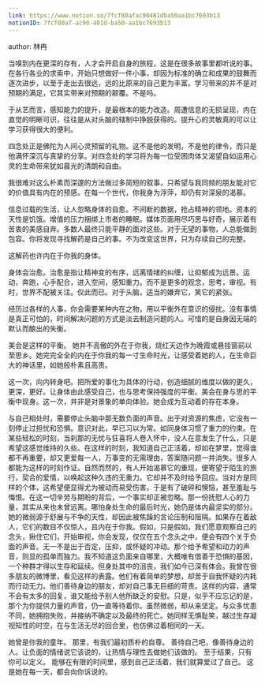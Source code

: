 ```yaml
---
link: https://www.notion.so/7fcf80afac90481dba50aa1bc7693b13
notionID: 7fcf80af-ac90-481d-ba50-aa1bc7693b13
---
```

author: 林冉

当嗅到内在更深的存有，人才会开启自身的旅程，这是在很多故事里都听说的事。在各行各业的求索中，开始只想做好一件小事，却因为标准的确立和成果的鼓舞而逐次进步，以至于走出去很远，远的比原来的自己更为丰富。学习带来的并不是对预期的满足，它其实带来对预期的颠覆。不是吗。

于从艺而言，感知能力的提升，是最根本的能力改造。周遭信息的无损呈现，内在直觉的明晰可识，往往是从对头脑的辖制中挣脱获得的。提升心的灵敏真的可以让学习获得很大的便利。

四念处正是佛陀为人间心灵预留的礼物。这不是他的发明，不是他的律令，而只是他满怀深沉与真挚的分享。对四念处的学习将为每一位受困肉体又渴望自如运用心灵的生命带来犹如晨光的清朗和自由。

我很难对这么朴素而深邃的方法做过多简短的叙事，只希望与我同频的朋友能对它的价值具有内在的预感。在每一个世代，你我身为浮萍，却仍有对深泉的渴慕。

信息过载的生活，让人忽略身体的自愈。不间断的数据，抢占精神的领地。资本的天性是饥饿。增值的压力捆绑上市者的睡眠。媒体页面用尽巧思与好奇，展示着有苦衷的美感自弃。多数人最终只能平静的面对这些。对于无望的事物，人总能做到包容。你将发现寻找解药是自己的事。不为改变这世界，只为存续自己的完整。

这解药也许内在于你我的身体。

身体会治愈。治愈是指让精神变的有序，远离情绪的纠缠，让抑郁成为远景。运动，奔跑，心手配合，进入空间，感知重力。而不是更多的观念，思考，审视。有时，世界不配被关注。仅此而已。对于头脑，适当的嫌弃它，笑它的紧张。

经历过各样的人事，你会需要某种内在之物，用以平衡外在意识的侵扰。没有事情是真正可怕的，时间解决问题的方式是淡去制造问题的人。可惜的是自身因无端的默认而酿出的失衡。

美会是这样的平衡。 她并不高傲的外在于你我，烧红天边作为晚霞或悬挂窗前以至思乡。她完完全全的内在于你我的每一寸生命时光，让感受着她的人，在生命巨大的神话里，如她般朴素且高贵。

这一次，向内转身吧。把所爱的事化为具体的行动，创造细腻的维度以做的更久，更深，更好。让身体由此感受自己，也与思考保持强度的平衡。美会在身与思的平衡中现身。这一次，并非是对景象的单向体验。她会成为互动着的存在本身。

与自己相处时，需要停止头脑中那无数负面的声音。出于对资源的焦虑，它没有一刻停止过担忧和恐惧。意识对此，早已习以为常。如同身体习惯了重力的约束。在某些轻松的时刻，当刹那的无忧与狂喜将人卷入怀中，没人在意发生了什么，只是希望这感觉维持的久些。在这样的时刻，我知道自己正活着，却如在梦里，觉得谁都不再重要，却又更爱每一人，万事变的无需理由，答案随问题一并消失。很多人都能为这样的时刻作证。自然而然的，有人开始渴慕它的重现，便寄望于陌生的旅行，契合的爱情，以唤起这种久违的无重力。它却并不及时给予回应。当对方是同样的个体，这希望便显得尤为被动而易受伤害。于是有了破碎和懊恼，甚至羞耻与悔恨。在这一切辛劳与期盼的背后，一个事实却正被忽略。那一份抚慰人心的力量，其实从来也未曾远离。哪怕身处生命的最后时光，她仍是体内最坚实的部分。她的微弱源于舒展与不争的天性，却因此被焦躁的言论压制和阻隔。如果存在着敌人，它们的数目不仅惊人，且内在于你我。假如，只是假如，我们愿意观察自己的念头，揪住它们，开始审视，你会发现，仅仅在五个念头之中，便会有四个关于负面的声音。无一不是出于否定，压抑，或怀疑的冲动。那个给予希望和动力的声音，则显的孤单而独力。我不知道这负面来自哪里，大概唯有借善于恐惧的基因，一个种群才得以生存和延续。但身处其中的沮丧，我们如今已深有体会。我曾在很多朋友的微博里，看见这样的表露。他们有着简单的梦想，却苦于自我怀疑的内耗而行动无力。他们善待身边的朋友，却对自己事无巨细的苛责。这样的内容，通常不会有太多的回复，谁又能给予别人他所缺乏的安慰。只是，似乎不应忘记的是，那个为你提供力量的声音，仍一直等待着你。虽然微弱，却从来坚定。与众多忧患不同，她拥抱失败，并接纳不确定以及最终的死亡。她同样无惧耻笑，越过生存凝视知性的时空，在与生活无尽的回合里，也仿佛过着相同的一天。

她曾是你我的童年。
那里，有我们最初质朴的自尊。
善待自己吧，像善待身边的人。让负面的情绪说它该说的，让热情与理性去做她们该做的。
至于结果，只有你可以定义。
能够在有限的时间里，感到自己正活着，我们就算爱过了自己。
这是她在每一天，都会向你诉说的。